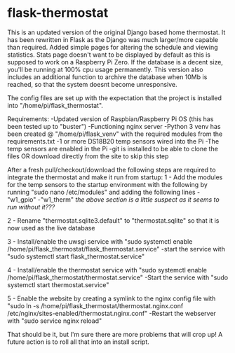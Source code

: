 # flask-thermostat

This is an updated version of the original Django based home thermostat.
It has been rewritten in Flask as the Django was much larger/more capable than required.
Added simple pages for altering the schedule and viewing statistics.
Stats page doesn't want to be displayed by default as this is supposed to work on a Raspberry Pi Zero.  If the database is a decent size, you'll be running at 100% cpu usage permanently.
This version also includes an additional function to archive the database when 10Mb is reached, so that the system doesnt become unresponsive.

The config files are set up with the expectation that the project is installed into "/home/pi/flask_thermostat".

Requirements:
-Updated version of Raspbian/Raspberry Pi OS (this has been tested up to "buster")
-Functioning nginx server
-Python 3 venv has been created @ "/home/pi/flask_venv" with the required modules from the requirements.txt
-1 or more DS18B20 temp sensors wired into the Pi
-The temp sensors are enabled in the Pi
-git is installed to be able to clone the files OR download directly from the site to skip this step


After a fresh pull/checkout/download the following steps are required to integrate the thermostat and make it run from startup:
1 - Add the modules for the temp sensors to the startup environment with the following by running "sudo nano /etc/modules" and adding the following lines
	-"w1_gpio"
	-"w1_therm"
*the above section is a little suspect as it seems to run without it???*

2 - Rename "thermostat.sqlite3.default" to "thermostat.sqlite" so that it is now used as the live database

3 - Install/enable the uwsgi service with "sudo systemctl enable /home/pi/flask_thermostat/flask_thermostat.service"
-start the service with "sudo systemctl start flask_thermostat.service"

4 - Install/enable the thermostat service with "sudo systemctl enable /home/pi/flask_thermostat/thermostat.service"
-Start the service with "sudo systemctl start thermostat.service"

5 - Enable the website by creating a symlink to the nginx config file with "sudo ln -s /home/pi/flask_thermostat/thermostat.nginx.conf /etc/nginx/sites-enabled/thermostat.nginx.conf"
-Restart the webserver with "sudo service nginx reload"

That should be it, but I'm sure there are more problems that will crop up!  A future action is to roll all that into an install script.